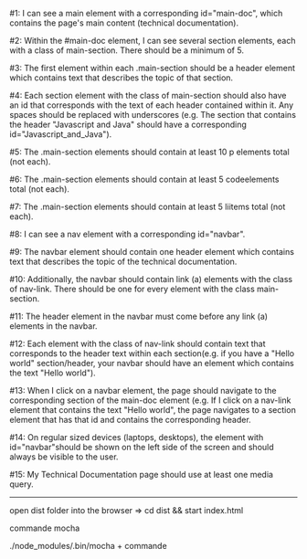 #1: I can see a main element with a corresponding id="main-doc", which contains the page's main content (technical documentation).

#2: Within the #main-doc element, I can see several section elements, each with a class of main-section. There should be a minimum of 5.

#3: The first element within each .main-section should be a header element which contains text that describes the topic of that section.

#4: Each section element with the class of main-section should also have an id that corresponds with the text of each header contained within it. Any spaces should be replaced with underscores (e.g. The section that contains the header "Javascript and Java" should have a corresponding id="Javascript_and_Java").

#5: The .main-section elements should contain at least 10 p elements total (not each).

#6: The .main-section elements should contain at least 5 codeelements total (not each).

#7: The .main-section elements should contain at least 5 liitems total (not each).

#8: I can see a nav element with a corresponding id="navbar".

#9: The navbar element should contain one header element which contains text that describes the topic of the technical documentation.

#10: Additionally, the navbar should contain link (a) elements with the class of nav-link. There should be one for every element with the class main-section.

#11: The header element in the navbar must come before any link (a) elements in the navbar.

#12: Each element with the class of nav-link should contain text that corresponds to the header text within each section(e.g. if you have a "Hello world" section/header, your navbar should have an element which contains the text "Hello world").

#13: When I click on a navbar element, the page should navigate to the corresponding section of the main-doc element (e.g. If I click on a nav-link element that contains the text "Hello world", the page navigates to a section element that has that id and contains the corresponding header.

#14: On regular sized devices (laptops, desktops), the element with id="navbar"should be shown on the left side of the screen and should always be visible to the user.
 
#15: My Technical Documentation page should use at least one media query.


______________

open dist folder into the browser => cd dist && start index.html

commande mocha

./node_modules/.bin/mocha + commande
